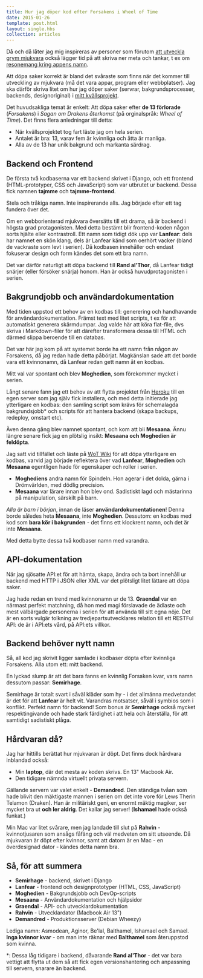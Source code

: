 ```yaml
---
title: Hur jag döper kod efter Forsakens i Wheel of Time
date: 2015-01-26
template: post.html
layout: single.hbs
collection: articles
---
```

Då och då låter jag mig inspireras av personer som förutom [att utveckla grym mjukvara][1] också lägger tid på att skriva ner meta och tankar, t ex om [resonemang kring appens namn][2]. 

Att döpa saker korrekt är bland det svåraste som finns när det kommer till utveckling av mjukvara (må det vara appar, program eller webbplatser). Jag ska därför skriva litet om hur jag döper saker (servrar, bakgrundsprocesser, backends, designoriginal) i [mitt kvällsprojekt][3].

Det huvudsakliga temat är enkelt: Att döpa saker efter **de 13 förlorade** (*Forsakens*) i *Sagan om Drakens återkomst* (på orginalspråk: *Wheel of Time*). Det finns flera anledningar till detta:

 * När kvällsprojektet tog fart läste jag om hela serien.
 * Antalet är bra: 13, varav fem är kvinnliga och åtta är manliga. 
 * Alla av de 13 har unik bakgrund och markanta särdrag.


## Backend och Frontend

De första två kodbaserna var ett backend skrivet i Django, och ett frontend (HTML-prototyper, CSS och JavaScript) som var utbrutet ur backend. Dessa fick namnen **tajmme** och **tajmme-frontend**.

Stela och tråkiga namn. Inte inspirerande alls. Jag började efter ett tag fundera över det.

Om en webborienterad mjukvara översätts till ett drama, så är backend i högsta grad protagonisten. Med detta bestämt blir frontend-koden någon sorts hjälte eller kontrastroll. Ett namn som tidigt dök upp var **Lanfear**: dels har namnet en skön klang, dels är Lanfear känd som oerhört vacker (bland de vackraste som levt i serien). Då kodbasen innehåller och endast fokuserar design och form kändes det som ett bra namn.

Det var därför naturligt att döpa backend till **Rand al'Thor**, då Lanfear tidigt snärjer (eller försöker snärja) honom. Han är också huvudprotagonisten i serien.


## Bakgrundjobb och användardokumentation

Med tiden uppstod ett behov av en kodbas till: generering och handhavande för användardokumentation. Främst text med litet scripts, t ex för att automatiskt generera skärmdumpar. Jag valde här att köra flat-file, dvs skriva i Markdown-filer för att därefter transformera dessa till HTML och därmed slippa beroende till en databas.

Det var här jag kom på att systemet borde ha ett namn från någon av Forsakens, då jag redan hade detta påbörjat. Magkänslan sade att det borde vara ett kvinnonamn, då Lanfear redan gett namn åt en kodbas.

Mitt val var spontant och blev **Moghedien**, som förekommer mycket i serien.

Långt senare fann jag ett behov av att flytta projektet från [Heroku](http://heroku.com) till en egen server som jag själv fick installera, och med detta initierade jag ytterligare en kodbas: den samling script som krävs för schemalagda bakgrundsjobb* och scripts för att hantera backend (skapa backups, redeploy, omstart etc).

Även denna gång blev namnet spontant, och kom att bli **Mesaana**. Ännu längre senare fick jag en plötslig insikt: **Mesaana och Moghedien är feldöpta**. 

Jag satt vid tillfället och läste på [WoT Wiki][4] för att döpa ytterligare en kodbas, varvid jag började reflektera över vad **Lanfear**, **Moghedien** och **Mesaana** egentligen hade för egenskaper och roller i serien.

 * **Moghediens** andra namn för Spindeln. Hon agerar i det dolda, gärna i Drömvärlden, med dödlig precision.
 * **Mesaana** var lärare innan hon blev ond. Sadistiskt lagd och mästarinna på manipulation, särskilt på barn.
 
*Alla är barn i början*, innan de läser **användardokumentationen**! Denna borde således heta **Mesaana**, inte **Moghedien**. Dessutom: en kodbas med kod som **bara kör i bakgrunden** - det finns ett klockrent namn, och det är inte **Mesaana**.

Med detta bytte dessa två kodbaser namn med varandra.


## API-dokumentation

När jag sjösatte API:et för att hämta, skapa, ändra och ta bort innehåll ur backend med HTTP i JSON eller XML var det plötsligt litet lättare att döpa saker.

Jag hade redan en trend med kvinnonamn ur de 13. **Graendal** var en närmast perfekt matchning, då hon med magi förslavade de ädlaste och mest välbärgade personerna i serien för att använda till sitt egna nöje. Det är en sorts vulgär tolkning av tredjepartsutvecklares relation till ett RESTFul API: de är i API:ets vård, på API:ets villkor.


## Backend behöver nytt namn

Så, all kod jag skrivit ligger samlade i kodbaser döpta efter kvinnliga Forsakens. Alla utom ett: mitt backend.

En lyckad slump är att det bara fanns en kvinnlig Forsaken kvar, vars namn dessutom passar: **Semirhage**.

Semirhage är totalt svart i såväl kläder som hy - i det allmänna medvetandet är det för att **Lanfear** är helt vit. Varandras motsatser, såväl i symbios som i konflikt. Perfekt namn för backend! Som bonus är **Semirhage** också mycket respektingivande och hade stark färdighet i att hela och återställa, för att samtidigt sadistiskt plåga.


## Hårdvaran då?

Jag har hittills berättat hur mjukvaran är döpt. Det finns dock hårdvara inblandad också:

 * Min **laptop**, där det mesta av koden skrivs. En 13" Macbook Air.
 * Den tidigare nämnda virtuellt privata servern.
 
Gällande servern var valet enkelt - **Demandred**. Den ständiga tvåan som hade blivit den mäktigaste mannen i serien om det inte vore för Lews Therin Telamon (Draken). Han är militäriskt geni, en enormt mäktig magiker, ser mycket bra ut **och ler aldrig**. Det kallar jag server! (**Ishamael** hade också funkat.)

Min Mac var litet svårare, men jag landade till slut på **Rahvin** - kvinnotjusaren som ansågs fåfäng och väl medveten om sitt utseende. Då mjukvaran är döpt efter kvinnor, samt att datorn är en Mac - en överdesignad dator - kändes detta namn bra.

## Så, för att summera

 * **Semirhage** - backend, skrivet i Django
 * **Lanfear** - frontend och designprototyper (HTML, CSS, JavaScript)
 * **Moghedien** - Bakgrundsjobb och DevOp-scripts
 * **Mesaana** - Användardokumentation och hjälpsidor
 * **Graendal** - API- och utvecklardokumentation
 * **Rahvin** - Utvecklardator (Macbook Air 13")
 * **Demandred** - Produktionsserver (Debian Wheezy)

Lediga namn: Asmodean, Aginor, Be'lal, Balthamel, Ishamael och Samael. **Inga kvinnor kvar** - om man inte räknar med **Balthamel** som återuppstod som kvinna.

[1]: http://overcast.fm
[2]: http://www.marco.org/2013/09/24/naming-overcast
[3]: http://tidrapporteringsuger.se
[4]: http://wot.wikia.com/wiki/

*: Dessa låg tidigare i backend, dåvarande **Rand al'Thor** - det var bara vettigt att flytta ut dem så att fick egen versionshantering och anpassning till servern, snarare än backend.